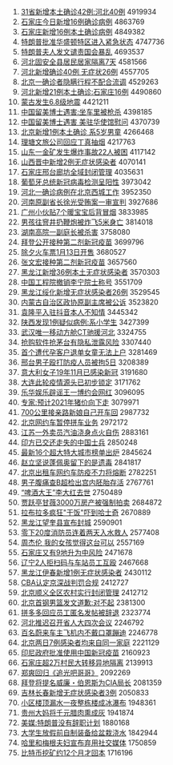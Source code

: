 1. [31省新增本土确诊42例:河北40例](http://www.baidu.com/baidu?cl=3&tn=SE_baiduhomet8_jmjb7mjw&rsv_dl=fyb_top&fr=top1000&wd=31%CA%A1%D0%C2%D4%F6%B1%BE%CD%C1%C8%B7%D5%EF42%C0%FD%3A%BA%D3%B1%B140%C0%FD) 4919934
1. [石家庄今日新增16例确诊病例](http://www.baidu.com/baidu?cl=3&tn=SE_baiduhomet8_jmjb7mjw&rsv_dl=fyb_top&fr=top1000&wd=%CA%AF%BC%D2%D7%AF%BD%F1%C8%D5%D0%C2%D4%F616%C0%FD%C8%B7%D5%EF%B2%A1%C0%FD) 4863769
1. [石家庄新增16例本土确诊病例](http://www.baidu.com/baidu?cl=3&tn=SE_baiduhomet8_jmjb7mjw&rsv_dl=fyb_top&fr=top1000&wd=%CA%AF%BC%D2%D7%AF%D0%C2%D4%F616%C0%FD%B1%BE%CD%C1%C8%B7%D5%EF%B2%A1%C0%FD) 4849382
1. [特朗普批准华盛顿特区进入紧急状态](http://www.baidu.com/baidu?cl=3&tn=SE_baiduhomet8_jmjb7mjw&rsv_dl=fyb_top&fr=top1000&wd=%CC%D8%C0%CA%C6%D5%C5%FA%D7%BC%BB%AA%CA%A2%B6%D9%CC%D8%C7%F8%BD%F8%C8%EB%BD%F4%BC%B1%D7%B4%CC%AC) 4747736
1. [特朗普夫人发文谴责国会暴乱](http://www.baidu.com/baidu?cl=3&tn=SE_baiduhomet8_jmjb7mjw&rsv_dl=fyb_top&fr=top1000&wd=%CC%D8%C0%CA%C6%D5%B7%F2%C8%CB%B7%A2%CE%C4%C7%B4%D4%F0%B9%FA%BB%E1%B1%A9%C2%D2) 4693537
1. [河北固安全县居民居家隔离7天](http://www.baidu.com/baidu?cl=3&tn=SE_baiduhomet8_jmjb7mjw&rsv_dl=fyb_top&fr=top1000&wd=%BA%D3%B1%B1%B9%CC%B0%B2%C8%AB%CF%D8%BE%D3%C3%F1%BE%D3%BC%D2%B8%F4%C0%EB7%CC%EC) 4581566
1. [河北新增确诊40例 无症状26例](http://www.baidu.com/baidu?cl=3&tn=SE_baiduhomet8_jmjb7mjw&rsv_dl=fyb_top&fr=top1000&wd=%BA%D3%B1%B1%D0%C2%D4%F6%C8%B7%D5%EF40%C0%FD%20%CE%DE%D6%A2%D7%B426%C0%FD) 4557705
1. [北京一确诊者隐瞒行程不配合流调](http://www.baidu.com/baidu?cl=3&tn=SE_baiduhomet8_jmjb7mjw&rsv_dl=fyb_top&fr=top1000&wd=%B1%B1%BE%A9%D2%BB%C8%B7%D5%EF%D5%DF%D2%FE%C2%F7%D0%D0%B3%CC%B2%BB%C5%E4%BA%CF%C1%F7%B5%F7) 4529263
1. [河北新增21例本土确诊:石家庄16例](http://www.baidu.com/baidu?cl=3&tn=SE_baiduhomet8_jmjb7mjw&rsv_dl=fyb_top&fr=top1000&wd=%BA%D3%B1%B1%D0%C2%D4%F621%C0%FD%B1%BE%CD%C1%C8%B7%D5%EF%3A%CA%AF%BC%D2%D7%AF16%C0%FD) 4490860
1. [蒙古发生6.8级地震](http://www.baidu.com/baidu?cl=3&tn=SE_baiduhomet8_jmjb7mjw&rsv_dl=fyb_top&fr=top1000&wd=%C3%C9%B9%C5%B7%A2%C9%FA6.8%BC%B6%B5%D8%D5%F0) 4421211
1. [中国留美博士遇害:坐车里被枪杀](http://www.baidu.com/baidu?cl=3&tn=SE_baiduhomet8_jmjb7mjw&rsv_dl=fyb_top&fr=top1000&wd=%D6%D0%B9%FA%C1%F4%C3%C0%B2%A9%CA%BF%D3%F6%BA%A6%3A%D7%F8%B3%B5%C0%EF%B1%BB%C7%B9%C9%B1) 4398185
1. [中国留美博士遇害 美驻华使馆慰问](http://www.baidu.com/baidu?cl=3&tn=SE_baiduhomet8_jmjb7mjw&rsv_dl=fyb_top&fr=top1000&wd=%D6%D0%B9%FA%C1%F4%C3%C0%B2%A9%CA%BF%D3%F6%BA%A6%20%C3%C0%D7%A4%BB%AA%CA%B9%B9%DD%CE%BF%CE%CA) 4370739
1. [北京新增1例本土确诊 系5岁男童](http://www.baidu.com/baidu?cl=3&tn=SE_baiduhomet8_jmjb7mjw&rsv_dl=fyb_top&fr=top1000&wd=%B1%B1%BE%A9%D0%C2%D4%F61%C0%FD%B1%BE%CD%C1%C8%B7%D5%EF%20%CF%B55%CB%EA%C4%D0%CD%AF) 4266468
1. [理塘文旅公司回应丁真抽烟](http://www.baidu.com/baidu?cl=3&tn=SE_baiduhomet8_jmjb7mjw&rsv_dl=fyb_top&fr=top1000&wd=%C0%ED%CC%C1%CE%C4%C2%C3%B9%AB%CB%BE%BB%D8%D3%A6%B6%A1%D5%E6%B3%E9%D1%CC) 4217763
1. [山东一金矿发生爆炸事故22人被困](http://www.baidu.com/baidu?cl=3&tn=SE_baiduhomet8_jmjb7mjw&rsv_dl=fyb_top&fr=top1000&wd=%C9%BD%B6%AB%D2%BB%BD%F0%BF%F3%B7%A2%C9%FA%B1%AC%D5%A8%CA%C2%B9%CA22%C8%CB%B1%BB%C0%A7) 4117142
1. [山西晋中新增2例无症状感染者](http://www.baidu.com/baidu?cl=3&tn=SE_baiduhomet8_jmjb7mjw&rsv_dl=fyb_top&fr=top1000&wd=%C9%BD%CE%F7%BD%FA%D6%D0%D0%C2%D4%F62%C0%FD%CE%DE%D6%A2%D7%B4%B8%D0%C8%BE%D5%DF) 4070141
1. [石家庄邢台廊坊全域封闭管理](http://www.baidu.com/baidu?cl=3&tn=SE_baiduhomet8_jmjb7mjw&rsv_dl=fyb_top&fr=top1000&wd=%CA%AF%BC%D2%D7%AF%D0%CF%CC%A8%C0%C8%B7%BB%C8%AB%D3%F2%B7%E2%B1%D5%B9%DC%C0%ED) 4035631
1. [葡萄牙总统新冠病毒检测呈阳性](http://www.baidu.com/baidu?cl=3&tn=SE_baiduhomet8_jmjb7mjw&rsv_dl=fyb_top&fr=top1000&wd=%C6%CF%CC%D1%D1%C0%D7%DC%CD%B3%D0%C2%B9%DA%B2%A1%B6%BE%BC%EC%B2%E2%B3%CA%D1%F4%D0%D4) 3973042
1. [河北一确诊病例在北京西城工作](http://www.baidu.com/baidu?cl=3&tn=SE_baiduhomet8_jmjb7mjw&rsv_dl=fyb_top&fr=top1000&wd=%BA%D3%B1%B1%D2%BB%C8%B7%D5%EF%B2%A1%C0%FD%D4%DA%B1%B1%BE%A9%CE%F7%B3%C7%B9%A4%D7%F7) 3952350
1. [河南原副省长徐光受贿案一审宣判](http://www.baidu.com/baidu?cl=3&tn=SE_baiduhomet8_jmjb7mjw&rsv_dl=fyb_top&fr=top1000&wd=%BA%D3%C4%CF%D4%AD%B8%B1%CA%A1%B3%A4%D0%EC%B9%E2%CA%DC%BB%DF%B0%B8%D2%BB%C9%F3%D0%FB%C5%D0) 3927686
1. [广州小伙贴7个暖宝宝后背冒烟](http://www.baidu.com/baidu?cl=3&tn=SE_baiduhomet8_jmjb7mjw&rsv_dl=fyb_top&fr=top1000&wd=%B9%E3%D6%DD%D0%A1%BB%EF%CC%F97%B8%F6%C5%AF%B1%A6%B1%A6%BA%F3%B1%B3%C3%B0%D1%CC) 3833985
1. [男孩往窨井扔鞭炮被炸飞5米身亡](http://www.baidu.com/baidu?cl=3&tn=SE_baiduhomet8_jmjb7mjw&rsv_dl=fyb_top&fr=top1000&wd=%C4%D0%BA%A2%CD%F9%F1%BF%BE%AE%C8%D3%B1%DE%C5%DA%B1%BB%D5%A8%B7%C95%C3%D7%C9%ED%CD%F6) 3814018
1. [湖南高院一副庭长被杀害](http://www.baidu.com/baidu?cl=3&tn=SE_baiduhomet8_jmjb7mjw&rsv_dl=fyb_top&fr=top1000&wd=%BA%FE%C4%CF%B8%DF%D4%BA%D2%BB%B8%B1%CD%A5%B3%A4%B1%BB%C9%B1%BA%A6) 3758080
1. [拜登公开接种第二剂新冠疫苗](http://www.baidu.com/baidu?cl=3&tn=SE_baiduhomet8_jmjb7mjw&rsv_dl=fyb_top&fr=top1000&wd=%B0%DD%B5%C7%B9%AB%BF%AA%BD%D3%D6%D6%B5%DA%B6%FE%BC%C1%D0%C2%B9%DA%D2%DF%C3%E7) 3699796
1. [除夕火车票1月13日开售](http://www.baidu.com/baidu?cl=3&tn=SE_baiduhomet8_jmjb7mjw&rsv_dl=fyb_top&fr=top1000&wd=%B3%FD%CF%A6%BB%F0%B3%B5%C6%B11%D4%C213%C8%D5%BF%AA%CA%DB) 3680527
1. [张文宏接种第二剂新冠疫苗](http://www.baidu.com/baidu?cl=3&tn=SE_baiduhomet8_jmjb7mjw&rsv_dl=fyb_top&fr=top1000&wd=%D5%C5%CE%C4%BA%EA%BD%D3%D6%D6%B5%DA%B6%FE%BC%C1%D0%C2%B9%DA%D2%DF%C3%E7) 3657560
1. [黑龙江新增36例本土无症状感染者](http://www.baidu.com/baidu?cl=3&tn=SE_baiduhomet8_jmjb7mjw&rsv_dl=fyb_top&fr=top1000&wd=%BA%DA%C1%FA%BD%AD%D0%C2%D4%F636%C0%FD%B1%BE%CD%C1%CE%DE%D6%A2%D7%B4%B8%D0%C8%BE%D5%DF) 3570303
1. [中国工程院撤销李宁院士称号](http://www.baidu.com/baidu?cl=3&tn=SE_baiduhomet8_jmjb7mjw&rsv_dl=fyb_top&fr=top1000&wd=%D6%D0%B9%FA%B9%A4%B3%CC%D4%BA%B3%B7%CF%FA%C0%EE%C4%FE%D4%BA%CA%BF%B3%C6%BA%C5) 3551709
1. [黑龙江绥化新增无症状感染者26例](http://www.baidu.com/baidu?cl=3&tn=SE_baiduhomet8_jmjb7mjw&rsv_dl=fyb_top&fr=top1000&wd=%BA%DA%C1%FA%BD%AD%CB%E7%BB%AF%D0%C2%D4%F6%CE%DE%D6%A2%D7%B4%B8%D0%C8%BE%D5%DF26%C0%FD) 3529545
1. [内蒙古自治区政协原副主席被公诉](http://www.baidu.com/baidu?cl=3&tn=SE_baiduhomet8_jmjb7mjw&rsv_dl=fyb_top&fr=top1000&wd=%C4%DA%C3%C9%B9%C5%D7%D4%D6%CE%C7%F8%D5%FE%D0%AD%D4%AD%B8%B1%D6%F7%CF%AF%B1%BB%B9%AB%CB%DF) 3523820
1. [袁隆平入驻抖音本人不知情](http://www.baidu.com/baidu?cl=3&tn=SE_baiduhomet8_jmjb7mjw&rsv_dl=fyb_top&fr=top1000&wd=%D4%AC%C2%A1%C6%BD%C8%EB%D7%A4%B6%B6%D2%F4%B1%BE%C8%CB%B2%BB%D6%AA%C7%E9) 3445342
1. [陕西发现1例疑似病例:系小学生](http://www.baidu.com/baidu?cl=3&tn=SE_baiduhomet8_jmjb7mjw&rsv_dl=fyb_top&fr=top1000&wd=%C9%C2%CE%F7%B7%A2%CF%D61%C0%FD%D2%C9%CB%C6%B2%A1%C0%FD%3A%CF%B5%D0%A1%D1%A7%C9%FA) 3427399
1. [武汉唯一移动方舱CT驰援河北](http://www.baidu.com/baidu?cl=3&tn=SE_baiduhomet8_jmjb7mjw&rsv_dl=fyb_top&fr=top1000&wd=%CE%E4%BA%BA%CE%A8%D2%BB%D2%C6%B6%AF%B7%BD%B2%D5CT%B3%DB%D4%AE%BA%D3%B1%B1) 3324755
1. [抢购软件抢茅台有隐私泄露风险](http://www.baidu.com/baidu?cl=3&tn=SE_baiduhomet8_jmjb7mjw&rsv_dl=fyb_top&fr=top1000&wd=%C7%C0%B9%BA%C8%ED%BC%FE%C7%C0%C3%A9%CC%A8%D3%D0%D2%FE%CB%BD%D0%B9%C2%B6%B7%E7%CF%D5) 3307440
1. [首个遭代孕客户退单女童无法上户](http://www.baidu.com/baidu?cl=3&tn=SE_baiduhomet8_jmjb7mjw&rsv_dl=fyb_top&fr=top1000&wd=%CA%D7%B8%F6%D4%E2%B4%FA%D4%D0%BF%CD%BB%A7%CD%CB%B5%A5%C5%AE%CD%AF%CE%DE%B7%A8%C9%CF%BB%A7) 3281469
1. [邢台男子殴打防疫人员被拘5日](http://www.baidu.com/baidu?cl=3&tn=SE_baiduhomet8_jmjb7mjw&rsv_dl=fyb_top&fr=top1000&wd=%D0%CF%CC%A8%C4%D0%D7%D3%C5%B9%B4%F2%B7%C0%D2%DF%C8%CB%D4%B1%B1%BB%BE%D05%C8%D5) 3208389
1. [意大利女子19年11月已感染新冠](http://www.baidu.com/baidu?cl=3&tn=SE_baiduhomet8_jmjb7mjw&rsv_dl=fyb_top&fr=top1000&wd=%D2%E2%B4%F3%C0%FB%C5%AE%D7%D319%C4%EA11%D4%C2%D2%D1%B8%D0%C8%BE%D0%C2%B9%DA) 3191680
1. [大连此轮疫情源头已初步锁定](http://www.baidu.com/baidu?cl=3&tn=SE_baiduhomet8_jmjb7mjw&rsv_dl=fyb_top&fr=top1000&wd=%B4%F3%C1%AC%B4%CB%C2%D6%D2%DF%C7%E9%D4%B4%CD%B7%D2%D1%B3%F5%B2%BD%CB%F8%B6%A8) 3171762
1. [乐华娱乐辟谣王一博约会网红](http://www.baidu.com/baidu?cl=3&tn=SE_baiduhomet8_jmjb7mjw&rsv_dl=fyb_top&fr=top1000&wd=%C0%D6%BB%AA%D3%E9%C0%D6%B1%D9%D2%A5%CD%F5%D2%BB%B2%A9%D4%BC%BB%E1%CD%F8%BA%EC) 3096095
1. [专家:预计2021年猪价向下走](http://www.baidu.com/baidu?cl=3&tn=SE_baiduhomet8_jmjb7mjw&rsv_dl=fyb_top&fr=top1000&wd=%D7%A8%BC%D2%3A%D4%A4%BC%C62021%C4%EA%D6%ED%BC%DB%CF%F2%CF%C2%D7%DF) 3079971
1. [700公里接亲路新娘自己开车回](http://www.baidu.com/baidu?cl=3&tn=SE_baiduhomet8_jmjb7mjw&rsv_dl=fyb_top&fr=top1000&wd=700%B9%AB%C0%EF%BD%D3%C7%D7%C2%B7%D0%C2%C4%EF%D7%D4%BC%BA%BF%AA%B3%B5%BB%D8) 2987732
1. [北京网约车暂停拼车业务](http://www.baidu.com/baidu?cl=3&tn=SE_baiduhomet8_jmjb7mjw&rsv_dl=fyb_top&fr=top1000&wd=%B1%B1%BE%A9%CD%F8%D4%BC%B3%B5%D4%DD%CD%A3%C6%B4%B3%B5%D2%B5%CE%F1) 2972172
1. [江苏一外卖员汽油浇身点火自伤](http://www.baidu.com/baidu?cl=3&tn=SE_baiduhomet8_jmjb7mjw&rsv_dl=fyb_top&fr=top1000&wd=%BD%AD%CB%D5%D2%BB%CD%E2%C2%F4%D4%B1%C6%FB%D3%CD%BD%BD%C9%ED%B5%E3%BB%F0%D7%D4%C9%CB) 2883161
1. [印方已交还走失的中国士兵](http://www.baidu.com/baidu?cl=3&tn=SE_baiduhomet8_jmjb7mjw&rsv_dl=fyb_top&fr=top1000&wd=%D3%A1%B7%BD%D2%D1%BD%BB%BB%B9%D7%DF%CA%A7%B5%C4%D6%D0%B9%FA%CA%BF%B1%F8) 2850248
1. [最新16个超大特大城市榜单出炉](http://www.baidu.com/baidu?cl=3&tn=SE_baiduhomet8_jmjb7mjw&rsv_dl=fyb_top&fr=top1000&wd=%D7%EE%D0%C216%B8%F6%B3%AC%B4%F3%CC%D8%B4%F3%B3%C7%CA%D0%B0%F1%B5%A5%B3%F6%C2%AF) 2845624
1. [赵立坚说蓬佩奥留下的是遗毒](http://www.baidu.com/baidu?cl=3&tn=SE_baiduhomet8_jmjb7mjw&rsv_dl=fyb_top&fr=top1000&wd=%D5%D4%C1%A2%BC%E1%CB%B5%C5%EE%C5%E5%B0%C2%C1%F4%CF%C2%B5%C4%CA%C7%D2%C5%B6%BE) 2841817
1. [北京出租车网约车防疫不力将熔断](http://www.baidu.com/baidu?cl=3&tn=SE_baiduhomet8_jmjb7mjw&rsv_dl=fyb_top&fr=top1000&wd=%B1%B1%BE%A9%B3%F6%D7%E2%B3%B5%CD%F8%D4%BC%B3%B5%B7%C0%D2%DF%B2%BB%C1%A6%BD%AB%C8%DB%B6%CF) 2782251
1. [男子腹痛查B超检出宫内胚胎存活](http://www.baidu.com/baidu?cl=3&tn=SE_baiduhomet8_jmjb7mjw&rsv_dl=fyb_top&fr=top1000&wd=%C4%D0%D7%D3%B8%B9%CD%B4%B2%E9B%B3%AC%BC%EC%B3%F6%B9%AC%C4%DA%C5%DF%CC%A5%B4%E6%BB%EE) 2767761
1. [“啤酒大王”李大红去世](http://www.baidu.com/baidu?cl=3&tn=SE_baiduhomet8_jmjb7mjw&rsv_dl=fyb_top&fr=top1000&wd=%A1%B0%C6%A1%BE%C6%B4%F3%CD%F5%A1%B1%C0%EE%B4%F3%BA%EC%C8%A5%CA%C0) 2750489
1. [贾跃亭甘薇3000万房产被强制拍卖](http://www.baidu.com/baidu?cl=3&tn=SE_baiduhomet8_jmjb7mjw&rsv_dl=fyb_top&fr=top1000&wd=%BC%D6%D4%BE%CD%A4%B8%CA%DE%B13000%CD%F2%B7%BF%B2%FA%B1%BB%C7%BF%D6%C6%C5%C4%C2%F4) 2684872
1. [拉布拉多疯狂"干饭"吓到哈士奇](http://www.baidu.com/baidu?cl=3&tn=SE_baiduhomet8_jmjb7mjw&rsv_dl=fyb_top&fr=top1000&wd=%C0%AD%B2%BC%C0%AD%B6%E0%B7%E8%BF%F1%22%B8%C9%B7%B9%22%CF%C5%B5%BD%B9%FE%CA%BF%C6%E6) 2670889
1. [黑龙江望奎县宣布封城](http://www.baidu.com/baidu?cl=3&tn=SE_baiduhomet8_jmjb7mjw&rsv_dl=fyb_top&fr=top1000&wd=%BA%DA%C1%FA%BD%AD%CD%FB%BF%FC%CF%D8%D0%FB%B2%BC%B7%E2%B3%C7) 2590901
1. [零下20度消防员连着两天入水救人](http://www.baidu.com/baidu?cl=3&tn=SE_baiduhomet8_jmjb7mjw&rsv_dl=fyb_top&fr=top1000&wd=%C1%E3%CF%C220%B6%C8%CF%FB%B7%C0%D4%B1%C1%AC%D7%C5%C1%BD%CC%EC%C8%EB%CB%AE%BE%C8%C8%CB) 2577408
1. [周杰伦 我的女孩觉得这台可以](http://www.baidu.com/baidu?cl=3&tn=SE_baiduhomet8_jmjb7mjw&rsv_dl=fyb_top&fr=top1000&wd=%D6%DC%BD%DC%C2%D7%20%CE%D2%B5%C4%C5%AE%BA%A2%BE%F5%B5%C3%D5%E2%CC%A8%BF%C9%D2%D4) 2557169
1. [石家庄又有9地升为中风险](http://www.baidu.com/baidu?cl=3&tn=SE_baiduhomet8_jmjb7mjw&rsv_dl=fyb_top&fr=top1000&wd=%CA%AF%BC%D2%D7%AF%D3%D6%D3%D09%B5%D8%C9%FD%CE%AA%D6%D0%B7%E7%CF%D5) 2471678
1. [辽宁2人拒扫码与车站员工互殴](http://www.baidu.com/baidu?cl=3&tn=SE_baiduhomet8_jmjb7mjw&rsv_dl=fyb_top&fr=top1000&wd=%C1%C9%C4%FE2%C8%CB%BE%DC%C9%A8%C2%EB%D3%EB%B3%B5%D5%BE%D4%B1%B9%A4%BB%A5%C5%B9) 2467668
1. [黑龙江伊春新增1例无症状感染者](http://www.baidu.com/baidu?cl=3&tn=SE_baiduhomet8_jmjb7mjw&rsv_dl=fyb_top&fr=top1000&wd=%BA%DA%C1%FA%BD%AD%D2%C1%B4%BA%D0%C2%D4%F61%C0%FD%CE%DE%D6%A2%D7%B4%B8%D0%C8%BE%D5%DF) 2430112
1. [CBA认定京深战判罚合规](http://www.baidu.com/baidu?cl=3&tn=SE_baiduhomet8_jmjb7mjw&rsv_dl=fyb_top&fr=top1000&wd=CBA%C8%CF%B6%A8%BE%A9%C9%EE%D5%BD%C5%D0%B7%A3%BA%CF%B9%E6) 2412727
1. [北京顺义全区农村实行封闭管理](http://www.baidu.com/baidu?cl=3&tn=SE_baiduhomet8_jmjb7mjw&rsv_dl=fyb_top&fr=top1000&wd=%B1%B1%BE%A9%CB%B3%D2%E5%C8%AB%C7%F8%C5%A9%B4%E5%CA%B5%D0%D0%B7%E2%B1%D5%B9%DC%C0%ED) 2412712
1. [北京首钢男篮发文道歉:对不起](http://www.baidu.com/baidu?cl=3&tn=SE_baiduhomet8_jmjb7mjw&rsv_dl=fyb_top&fr=top1000&wd=%B1%B1%BE%A9%CA%D7%B8%D6%C4%D0%C0%BA%B7%A2%CE%C4%B5%C0%C7%B8%3A%B6%D4%B2%BB%C6%F0) 2381300
1. [拼多多回应员工匿名发帖被辞退](http://www.baidu.com/baidu?cl=3&tn=SE_baiduhomet8_jmjb7mjw&rsv_dl=fyb_top&fr=top1000&wd=%C6%B4%B6%E0%B6%E0%BB%D8%D3%A6%D4%B1%B9%A4%C4%E4%C3%FB%B7%A2%CC%FB%B1%BB%B4%C7%CD%CB) 2323774
1. [河北推迟召开省人大四次会议](http://www.baidu.com/baidu?cl=3&tn=SE_baiduhomet8_jmjb7mjw&rsv_dl=fyb_top&fr=top1000&wd=%BA%D3%B1%B1%CD%C6%B3%D9%D5%D9%BF%AA%CA%A1%C8%CB%B4%F3%CB%C4%B4%CE%BB%E1%D2%E9) 2246792
1. [百名蔚来车主飞机内不戴口罩蹦迪](http://www.baidu.com/baidu?cl=3&tn=SE_baiduhomet8_jmjb7mjw&rsv_dl=fyb_top&fr=top1000&wd=%B0%D9%C3%FB%CE%B5%C0%B4%B3%B5%D6%F7%B7%C9%BB%FA%C4%DA%B2%BB%B4%F7%BF%DA%D5%D6%B1%C4%B5%CF) 2246778
1. [北京两日7例感染者均来自同一家庭](http://www.baidu.com/baidu?cl=3&tn=SE_baiduhomet8_jmjb7mjw&rsv_dl=fyb_top&fr=top1000&wd=%B1%B1%BE%A9%C1%BD%C8%D57%C0%FD%B8%D0%C8%BE%D5%DF%BE%F9%C0%B4%D7%D4%CD%AC%D2%BB%BC%D2%CD%A5) 2221129
1. [印尼政府批准使用中国新冠疫苗](http://www.baidu.com/baidu?cl=3&tn=SE_baiduhomet8_jmjb7mjw&rsv_dl=fyb_top&fr=top1000&wd=%D3%A1%C4%E1%D5%FE%B8%AE%C5%FA%D7%BC%CA%B9%D3%C3%D6%D0%B9%FA%D0%C2%B9%DA%D2%DF%C3%E7) 2160923
1. [石家庄超2万村民大转移异地隔离](http://www.baidu.com/baidu?cl=3&tn=SE_baiduhomet8_jmjb7mjw&rsv_dl=fyb_top&fr=top1000&wd=%CA%AF%BC%D2%D7%AF%B3%AC2%CD%F2%B4%E5%C3%F1%B4%F3%D7%AA%D2%C6%D2%EC%B5%D8%B8%F4%C0%EB) 2139913
1. [郑爽回归《追光吧哥哥》](http://www.baidu.com/baidu?cl=3&tn=SE_baiduhomet8_jmjb7mjw&rsv_dl=fyb_top&fr=top1000&wd=%D6%A3%CB%AC%BB%D8%B9%E9%A1%B6%D7%B7%B9%E2%B0%C9%B8%E7%B8%E7%A1%B7) 2092269
1. [拜登将提名威廉・伯恩斯为CIA局长](http://www.baidu.com/baidu?cl=3&tn=SE_baiduhomet8_jmjb7mjw&rsv_dl=fyb_top&fr=top1000&wd=%B0%DD%B5%C7%BD%AB%CC%E1%C3%FB%CD%FE%C1%AE%A1%A4%B2%AE%B6%F7%CB%B9%CE%AACIA%BE%D6%B3%A4) 2081359
1. [吉林长春新增无症状感染者3例](http://www.baidu.com/baidu?cl=3&tn=SE_baiduhomet8_jmjb7mjw&rsv_dl=fyb_top&fr=top1000&wd=%BC%AA%C1%D6%B3%A4%B4%BA%D0%C2%D4%F6%CE%DE%D6%A2%D7%B4%B8%D0%C8%BE%D5%DF3%C0%FD) 2050833
1. [小区楼顶漏水一夜整栋楼成冰瀑布](http://www.baidu.com/baidu?cl=3&tn=SE_baiduhomet8_jmjb7mjw&rsv_dl=fyb_top&fr=top1000&wd=%D0%A1%C7%F8%C2%A5%B6%A5%C2%A9%CB%AE%D2%BB%D2%B9%D5%FB%B6%B0%C2%A5%B3%C9%B1%F9%C6%D9%B2%BC) 1948361
1. [贵州大妈将千元腊肉熏成灰](http://www.baidu.com/baidu?cl=3&tn=SE_baiduhomet8_jmjb7mjw&rsv_dl=fyb_top&fr=top1000&wd=%B9%F3%D6%DD%B4%F3%C2%E8%BD%AB%C7%A7%D4%AA%C0%B0%C8%E2%D1%AC%B3%C9%BB%D2) 1941874
1. [美媒:特朗普没有辞职计划](http://www.baidu.com/baidu?cl=3&tn=SE_baiduhomet8_jmjb7mjw&rsv_dl=fyb_top&fr=top1000&wd=%C3%C0%C3%BD%3A%CC%D8%C0%CA%C6%D5%C3%BB%D3%D0%B4%C7%D6%B0%BC%C6%BB%AE) 1880168
1. [大学生放假前自制装备给盆栽浇水](http://www.baidu.com/baidu?cl=3&tn=SE_baiduhomet8_jmjb7mjw&rsv_dl=fyb_top&fr=top1000&wd=%B4%F3%D1%A7%C9%FA%B7%C5%BC%D9%C7%B0%D7%D4%D6%C6%D7%B0%B1%B8%B8%F8%C5%E8%D4%D4%BD%BD%CB%AE) 1842944
1. [哈里和梅根夫妇宣布弃用社交媒体](http://www.baidu.com/baidu?cl=3&tn=SE_baiduhomet8_jmjb7mjw&rsv_dl=fyb_top&fr=top1000&wd=%B9%FE%C0%EF%BA%CD%C3%B7%B8%F9%B7%F2%B8%BE%D0%FB%B2%BC%C6%FA%D3%C3%C9%E7%BD%BB%C3%BD%CC%E5) 1750859
1. [比特币挖矿约12个月才回本](http://www.baidu.com/baidu?cl=3&tn=SE_baiduhomet8_jmjb7mjw&rsv_dl=fyb_top&fr=top1000&wd=%B1%C8%CC%D8%B1%D2%CD%DA%BF%F3%D4%BC12%B8%F6%D4%C2%B2%C5%BB%D8%B1%BE) 1716196